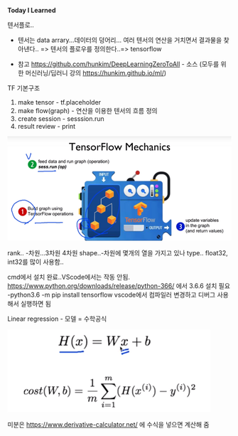 
**Today I Learned**

텐서플로..

- 텐서는 data arrary...데이터의 덩어리...
여러 텐서의 연산을 거치면서 결과물을 찾아낸다..
=> 텐서의 플로우를 정의한다..=> tensorflow

* 참고
https://github.com/hunkim/DeepLearningZeroToAll - 소스 
(모두를 위한 머신러닝/딥러니 강의 https://hunkim.github.io/ml/)

TF 기본구조
1. make tensor - tf.placeholder
2. make flow(graph) - 연산을 이용한 텐서의 흐름 정의
3. create session -   sesssion.run
4. result review - print

![기본구조](./IMG/01_base.PNG)
      
rank.. -차원...3차원 4차원
shape..-차원에 몇개의 열을 가지고 있나
type.. float32, int32를 많이 사용함.. 

cmd에서 설치 완료..VScode에서는 작동 안됨.
https://www.python.org/downloads/release/python-366/ 에서 3.6.6 설치 필요
-python3.6 -m pip install tensorflow
vscode에서 컴파일러 변경하고 디버그 사용해서 실행하면 됨

Linear regression - 모델 = 수학공식

![공식](./IMG/02_linear_regression_cost.PNG)

미분은 https://www.derivative-calculator.net/ 에 수식을 넣으면 계산해 줌


 

